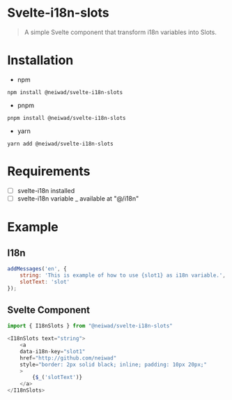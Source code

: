 # Svelte-i18n-slots
> A simple Svelte component that transform i18n variables into Slots.
# Installation
- npm
```
npm install @neiwad/svelte-i18n-slots
```
- pnpm
```
pnpm install @neiwad/svelte-i18n-slots
```
- yarn
```
yarn add @neiwad/svelte-i18n-slots
```
# Requirements
- [ ] svelte-i18n installed
- [ ] svelte-i18n variable _ available at "@/i18n"
# Example
## I18n
```js
addMessages('en', {
	string: 'This is example of how to use {slot1} as i18n variable.',
	slotText: 'slot'
});
```
## Svelte Component
```js
import { I18nSlots } from "@neiwad/svelte-i18n-slots"
```
```js
<I18nSlots text="string">
	<a
    data-i18n-key="slot1"
    href="http://github.com/neiwad"
    style="border: 2px solid black; inline; padding: 10px 20px;"
	>
		{$_('slotText')}
	</a>
</I18nSlots>
```